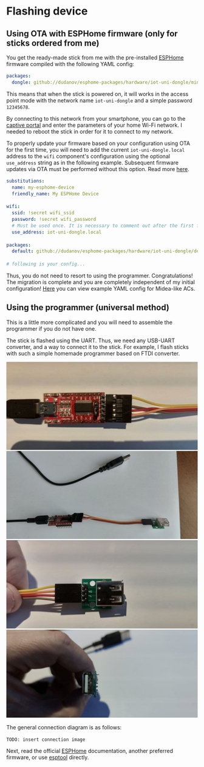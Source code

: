 # Flashing device

## Using OTA with ESPHome firmware (only for sticks ordered from me)

You get the ready-made stick from me with the pre-installed [ESPHome](https://esphome.io) firmware compiled with the following YAML config:

```yaml
packages:
  dongle: github://dudanov/esphome-packages/hardware/iot-uni-dongle/minimal.yaml
```

This means that when the stick is powered on, it will works in the access point mode with the network name `iot-uni-dongle` and a simple password `12345678`.

By connecting to this network from your smartphone, you can go to the [captive portal](https://esphome.io/components/captive_portal.html) and enter the parameters of your home Wi-Fi network. I needed to reboot the stick in order for it to connect to my network.

To properly update your firmware based on your configuration using OTA for the first time, you will need to add the current `iot-uni-dongle.local` address to the `wifi` component's configuration using the optional `use_address` string as in the following example. Subsequent firmware updates via OTA must be performed without this option. Read more [here](https://esphome.io/components/esphome.html#changing-esphome-node-name).

```yaml
substitutions:
  name: my-esphome-device
  friendly_name: My ESPHome Device

wifi:
  ssid: !secret wifi_ssid
  password: !secret wifi_password
  # Must be used once. It is necessary to comment out after the first firmware update.
  use_address: iot-uni-dongle.local

packages:
  default: github://dudanov/esphome-packages/hardware/iot-uni-dongle/device.yaml

# following is your config...
```

Thus, you do not need to resort to using the programmer. Congratulations! The migration is complete and you are completely independent of my initial configuration!
[Here](electrolux-ac-esp8266.yaml) you can view example YAML config for Midea-like ACs.

## Using the programmer (universal method)

This is a little more complicated and you will need to assemble the programmer if you do not have one.

The stick is flashed using the UART. Thus, we need any USB-UART converter, and a way to connect it to the stick. For example, I flash sticks with such a simple homemade programmer based on FTDI converter.

![1](images/prg01.jpg)
![2](images/prg02.jpg)
![3](images/prg03.jpg)
![4](images/prg04.jpg) 

The general connection diagram is as follows:

`TODO: insert connection image`

Next, read the official [ESPHome](https://esphome.io/guides/getting_started_command_line.html#first-uploading) documentation, another preferred firmware, or use [esptool](https://github.com/espressif/esptool) directly.

